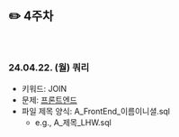 ## ✏️ 4주차

</br>

### 24.04.22. (월) 쿼리
- 키워드: JOIN
- 문제: [프론트엔드](https://school.programmers.co.kr/learn/courses/30/lessons/276035)
- 파일 제목 양식: A_FrontEnd_이름이니셜.sql
  - e.g., A_제목_LHW.sql

</br>
